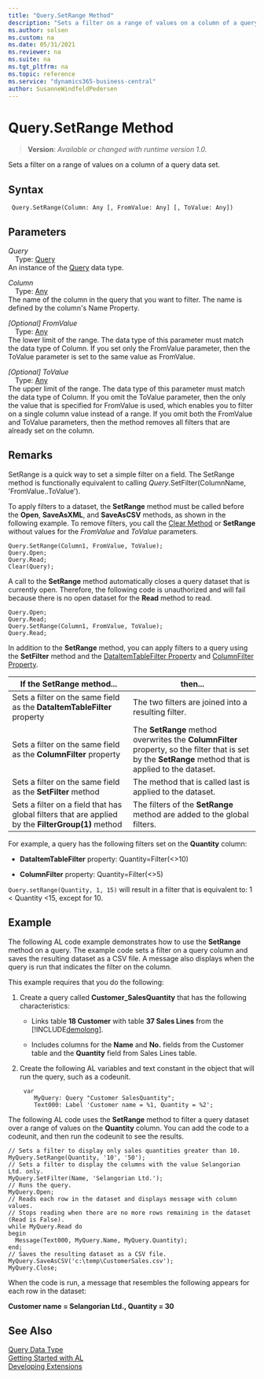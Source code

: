 ```yaml
---
title: "Query.SetRange Method"
description: "Sets a filter on a range of values on a column of a query data set."
ms.author: solsen
ms.custom: na
ms.date: 05/31/2021
ms.reviewer: na
ms.suite: na
ms.tgt_pltfrm: na
ms.topic: reference
ms.service: "dynamics365-business-central"
author: SusanneWindfeldPedersen
---
```

[//]: # (START>DO_NOT_EDIT)
[//]: # (IMPORTANT:Do not edit any of the content between here and the END>DO_NOT_EDIT.)
[//]: # (Any modifications should be made in the .xml files in the ModernDev repo.)
# Query.SetRange Method
> **Version**: _Available or changed with runtime version 1.0._

Sets a filter on a range of values on a column of a query data set.


## Syntax
```
 Query.SetRange(Column: Any [, FromValue: Any] [, ToValue: Any])
```
## Parameters
*Query*  
&emsp;Type: [Query](query-data-type.md)  
An instance of the [Query](query-data-type.md) data type.  

*Column*  
&emsp;Type: [Any](../any/any-data-type.md)  
The name of the column in the query that you want to filter. The name is defined by the column's Name Property.
        
*[Optional] FromValue*  
&emsp;Type: [Any](../any/any-data-type.md)  
The lower limit of the range. The data type of this parameter must match the data type of Column. If you set only the FromValue parameter, then the ToValue parameter is set to the same value as FromValue.
          
*[Optional] ToValue*  
&emsp;Type: [Any](../any/any-data-type.md)  
The upper limit of the range. The data type of this parameter must match the data type of Column. If you omit the ToValue parameter, then the only the value that is specified for FromValue is used, which enables you to filter on a single column value instead of a range. If you omit both the FromValue and ToValue parameters, then the method removes all filters that are already set on the column.
          



[//]: # (IMPORTANT: END>DO_NOT_EDIT)

## Remarks  
 SetRange is a quick way to set a simple filter on a field. The SetRange method is functionally equivalent to calling *Query*.SetFilter\(ColumnName, 'FromValue..ToValue'\).  
  
 To apply filters to a dataset, the **SetRange** method must be called before the **Open**, **SaveAsXML**, and **SaveAsCSV** methods, as shown in the following example. To remove filters, you call the [Clear Method](../system/system-clear-joker-method.md) or **SetRange** without values for the *FromValue* and *ToValue* parameters.  
  
```al
Query.SetRange(Column1, FromValue, ToValue);  
Query.Open;  
Query.Read;  
Clear(Query);  
```  
  
 A call to the **SetRange** method automatically closes a query dataset that is currently open. Therefore, the following code is unauthorized and will fail because there is no open dataset for the **Read** method to read.  
  
```al
Query.Open;  
Query.Read;  
Query.SetRange(Column1, FromValue, ToValue);  
Query.Read;  
```  
  
 In addition to the **SetRange** method, you can apply filters to a query using the **SetFilter** method and the [DataItemTableFilter Property](/dynamics365/business-central/dev-itpro/developer/methods-auto/query/devenv-dataitemtablefilter-property) and [ColumnFilter Property](../../properties/devenv-columnfilter-property.md).  
  
|If the **SetRange** method...|then...|  
|-------------------------------------|-------------|  
|Sets a filter on the same field as the **DataItemTableFilter** property|The two filters are joined into a resulting filter.|  
|Sets a filter on the same field as the **ColumnFilter** property|The **SetRange** method overwrites the **ColumnFilter** property, so the filter that is set by the **SetRange** method that is applied to the dataset.|  
|Sets a filter on the same field as the **SetFilter** method|The method that is called last is applied to the dataset.|  
|Sets a filter on a field that has global filters that are applied by the **FilterGroup\(1\)** method|The filters of the **SetRange** method are added to the global filters.|  
  
 For example, a query has the following filters set on the **Quantity** column:  
  
-   **DataItemTableFilter** property: Quantity=Filter\(\<>10\)  
  
-   **ColumnFilter** property: Quantity=Filter\(\<>5\)  
  
 `Query.setRange(Quantity, 1, 15)` will result in a filter that is equivalent to: 1 \< Quantity \<15, except for 10.  
  
 <!--Links For more information about how to set filters in Query Designer, see [Understanding Query Filters](Understanding-Query-Filters.md). --> 
  
## Example  
 The following AL code example demonstrates how to use the **SetRange** method on a query. The example code sets a filter on a query column and saves the resulting dataset as a CSV file. A message also displays when the query is run that indicates the filter on the column.  
  
 This example requires that you do the following:  
  
1.  Create a query called **Customer\_SalesQuantity** that has the following characteristics:  
  
    -   Links table **18 Customer** with table **37 Sales Lines** from the [!INCLUDE[demolong](../../includes/demolong_md.md)].  
  
    -   Includes columns for the **Name** and **No.** fields from the Customer table and the **Quantity** field from Sales Lines table.  

  
2.  Create the following AL variables and text constant in the object that will run the query, such as a codeunit.  
  
    ```al
     var
        MyQuery: Query "Customer SalesQuantity";
        Text000: Label 'Customer name = %1, Quantity = %2';
    ``` 
  
 The following AL code uses the **SetRange** method to filter a query dataset over a range of values on the **Quantity** column. You can add the code to a codeunit, and then run the codeunit to see the results.  
  
```al
// Sets a filter to display only sales quantities greater than 10.  
MyQuery.SetRange(Quantity, '10', '50');  
// Sets a filter to display the columns with the value Selangorian Ltd. only.  
MyQuery.SetFilter(Name, 'Selangorian Ltd.');  
// Runs the query.  
MyQuery.Open;  
// Reads each row in the dataset and displays message with column values.  
// Stops reading when there are no more rows remaining in the dataset (Read is False).  
while MyQuery.Read do  
begin  
  Message(Text000, MyQuery.Name, MyQuery.Quantity);  
end;   
// Saves the resulting dataset as a CSV file.  
MyQuery.SaveAsCSV('c:\temp\CustomerSales.csv');  
MyQuery.Close;  
```  
  
 When the code is run, a message that resembles the following appears for each row in the dataset:  
  
 **Customer name = Selangorian Ltd., Quantity = 30**

## See Also
[Query Data Type](query-data-type.md)  
[Getting Started with AL](../../devenv-get-started.md)  
[Developing Extensions](../../devenv-dev-overview.md)